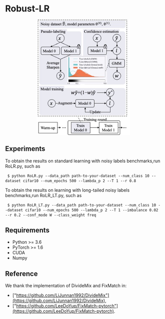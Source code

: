 # Robust-LR

<p align="center">
<img src="src/method.jpg" width="300">
</p>


## Experiments

To obtain the results on standard learning with noisy labels benchmarks,run RoLR.py, such as

     $ python RoLR.py --data_path path-to-your-dataset --num_class 10 --dataset cifar10 --num_epochs 500 --lambda_p 2 --T 1 --r 0.8

To obtain the results on learning with long-tailed noisy labels benchmarks,run RoLR_LT.py, such as

     $ python RoLR_LT.py --data_path path-to-your-dataset --num_class 10 --dataset cifar10 --num_epochs 500 --lambda_p 2 --T 1 --imbalance 0.02 --r 0.2 --conf_mode W --class_weight freq 

## Requirements

- Python >= 3.6
- PyTorch >= 1.6
- CUDA
- Numpy


## Reference
We thank the implementation of DivideMix and FixMatch in:
* ["https://github.com/LiJunnan1992/DivideMix"](https://github.com/LiJunnan1992/DivideMix),
* ["https://github.com/LeeDoYup/FixMatch-pytorch"](https://github.com/LeeDoYup/FixMatch-pytorch).
